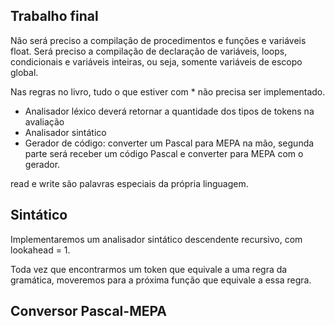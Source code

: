 ## Trabalho final

Não será preciso a compilação de procedimentos e funções e variáveis float. Será preciso a compilação de declaração de variáveis, loops, condicionais e variáveis inteiras, ou seja, somente variáveis de escopo global.

Nas regras no livro, tudo o que estiver com * não precisa ser implementado.

- Analisador léxico deverá retornar a quantidade dos tipos de tokens na avaliação
- Analisador sintático
- Gerador de código: converter um Pascal para MEPA na mão, segunda parte será receber um código Pascal e converter para MEPA com o gerador.

read e write são palavras especiais da própria linguagem.

## Sintático

Implementaremos um analisador sintático descendente recursivo, com lookahead = 1.

Toda vez que encontrarmos um token que equivale a uma regra da gramática, moveremos para a próxima função que equivale a essa regra.

## Conversor Pascal-MEPA

